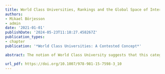 ```yaml
---
title: World Class Universities, Rankings and the Global Space of International Students
authors:
- Mikael Börjesson
- admin
date: '2021-01-01'
publishDate: '2024-05-23T11:18:27.458267Z'
publication_types:
- chapter
publication: '*World Class Universities: A Contested Concept*'

abstract: The notion of World Class University suggests that this category of universities operates at a global and not national level. The rankings that have made this notion recognised are global in their scope, ranking universities on a worldwide scale and feed an audience from north to south, east to west. The very idea of ranking universities on such a scale, it is argued here, must be understood in relation to the increasing internationalisation and marketisation of higher education and the creation of a global market for higher education. More precisely, this contribution links the rankings of world class universities to the global space of international student flows. This space has three distinctive poles, a Pacific pole (with the US as the main country of destination and Asian countries as the most important suppliers of students), a Central European one (European countries of origin and destination) and a French/Iberian one (France and Spain as countries of destination with former colonies in Latin America and Africa as countries of origin). The three poles correspond to three different logics of recruitment: a market logic, a proximity logic and a colonial logic. It is argued that the Pacific/Market pole is the dominating pole in the space due to the high concentration of resources of different sorts, including economic, political, educational, scientific and not least, linguistic assets. This dominance is further enhanced by the international ranking. US universities dominate these to a degree that World Class Universities has become synonymous with the American research university. However, the competition has sharpened. And national actors such as China and India are investing heavily to challenge the American dominance. Also France and Germany, who are the dominant players at the dominated poles in the space, have launched initiative to ameliorate their position. In addition, we also witness a growing critique of the global rankings. One of the stakes is the value of national systems of higher education and the very definition of higher education.

url_pdf: https://doi.org/10.1007/978-981-15-7598-3_10
---
```

